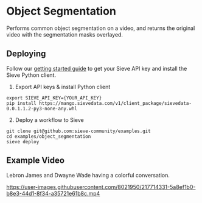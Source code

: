 # Object Segmentation

Performs common object segmentation on a video, and returns the original video with the segmentation masks overlayed.

## Deploying
Follow our [getting started guide](https://www.sievedata.com/dashboard/welcome) to get your Sieve API key and install the Sieve Python client.

1. Export API keys & install Python client
```
export SIEVE_API_KEY={YOUR_API_KEY}
pip install https://mango.sievedata.com/v1/client_package/sievedata-0.0.1.1.2-py3-none-any.whl
```

2. Deploy a workflow to Sieve
```
git clone git@github.com:sieve-community/examples.git
cd examples/object_segmentation
sieve deploy
```

## Example Video
Lebron James and Dwayne Wade having a colorful conversation.

https://user-images.githubusercontent.com/8021950/217714331-5a8ef1b0-b8e3-44d1-8f34-a35721e61b8c.mp4
